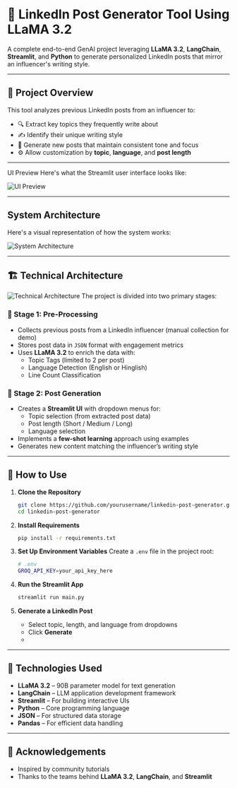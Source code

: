 
# 📢 LinkedIn Post Generator Tool Using LLaMA 3.2

A complete end-to-end GenAI project leveraging **LLaMA 3.2**, **LangChain**, **Streamlit**, and **Python** to generate personalized LinkedIn posts that mirror an influencer's writing style.

---

## 📌 Project Overview

This tool analyzes previous LinkedIn posts from an influencer to:

- 🔍 Extract key topics they frequently write about  
- ✍️ Identify their unique writing style  
- 🧠 Generate new posts that maintain consistent tone and focus  
- ⚙️ Allow customization by **topic**, **language**, and **post length**


---

UI Preview
Here's what the Streamlit user interface looks like:

![UI Preview](images/system_architecture.png)

---

## System Architecture
Here's a visual representation of how the system works:


![System Architecture](images/system_architecture.png)

---

## 🏗️ Technical Architecture

![Technical Architecture](images/system_architecture.png)
The project is divided into two primary stages:

### 🔹 Stage 1: Pre-Processing

- Collects previous posts from a LinkedIn influencer (manual collection for demo)
- Stores post data in `JSON` format with engagement metrics
- Uses **LLaMA 3.2** to enrich the data with:
  - Topic Tags (limited to 2 per post)
  - Language Detection (English or Hinglish)
  - Line Count Classification

### 🔹 Stage 2: Post Generation

- Creates a **Streamlit UI** with dropdown menus for:
  - Topic selection (from extracted post data)
  - Post length (Short / Medium / Long)
  - Language selection
- Implements a **few-shot learning** approach using examples
- Generates new content matching the influencer’s writing style


---

## 🚀 How to Use

1. **Clone the Repository**
   ```bash
   git clone https://github.com/yourusername/linkedin-post-generator.git
   cd linkedin-post-generator
   ```

2. **Install Requirements**
   ```bash
   pip install -r requirements.txt
   ```

3. **Set Up Environment Variables**
   Create a `.env` file in the project root:
   ```bash
   # .env
   GROQ_API_KEY=your_api_key_here
   ```

4. **Run the Streamlit App**
   ```bash
   streamlit run main.py
   ```

5. **Generate a LinkedIn Post**
   - Select topic, length, and language from dropdowns
   - Click **Generate**
   - 

---

## 🧰 Technologies Used

- **LLaMA 3.2** – 90B parameter model for text generation  
- **LangChain** – LLM application development framework  
- **Streamlit** – For building interactive UIs  
- **Python** – Core programming language  
- **JSON** – For structured data storage  
- **Pandas** – For efficient data handling  

---


## 🙏 Acknowledgements

- Inspired by community tutorials  
- Thanks to the teams behind **LLaMA 3.2**, **LangChain**, and **Streamlit**
